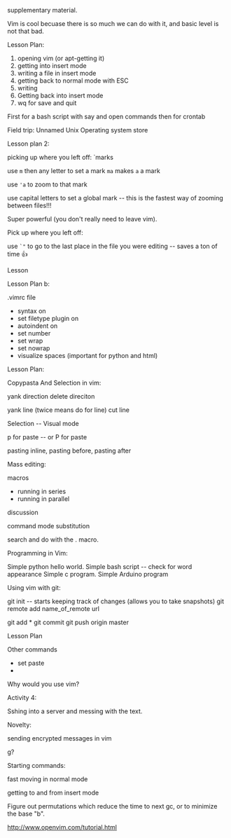 supplementary material.

Vim is cool becuase there is so much we can do with it, and basic level is not that bad.

Lesson Plan:

1. opening vim (or apt-getting it)
2. getting into insert mode
3. writing a file in insert mode
4. getting back to normal mode with ESC
5. writing
6. Getting back into insert mode
7. wq for save and quit

First for a bash script with say and open commands
then for crontab

Field trip: Unnamed Unix Operating system store

Lesson plan 2:

picking up where you left off: `marks

use `m` then any letter to set a mark
`ma` makes `a` a mark

use `'a` to zoom to that mark

use capital letters to set a global mark -- this is the fastest way of zooming between files!!!

Super powerful (you don't really need to leave vim).

Pick up where you left off:

use ``` `" ``` to go to the last place in the file you were editing -- saves a ton of time :thumbsup:


Lesson


Lesson Plan b:

.vimrc file

* syntax on 
* set filetype plugin on
* autoindent on
* set number
* set wrap
* set nowrap
* visualize spaces (important for python and html)


Lesson Plan:

Copypasta And Selection in vim:

yank direction
delete direciton

yank line (twice means do for line)
cut line

Selection -- Visual mode


p for paste -- or P for paste

pasting inline, pasting before, pasting after


Mass editing:

macros
* running in series
* running in parallel

discussion

command mode substitution

search and do with the . macro.


Programming in Vim:

Simple python hello world.
Simple bash script -- check for word appearance
Simple c program.
Simple Arduino program

Using vim with git:

git init -- starts keeping track of changes (allows you to take snapshots)
git remote add name_of_remote url

git add *
git commit 
git push origin master









Lesson Plan

Other commands
* set paste
* 

Why would you use vim?

Activity 4:

Sshing into a server and messing with the text.
 

Novelty:

sending encrypted messages in vim

g?



Starting commands:

fast moving in normal mode

getting to and from insert mode




Figure out permutations which reduce the time to next gc, or to minimize the base "b".


http://www.openvim.com/tutorial.html
